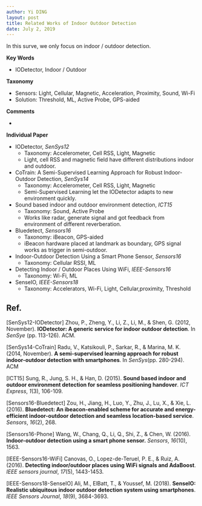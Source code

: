 ```yaml
---
author: Yi DING
layout: post
title: Related Works of Indoor Outdoor Detection
date: July 2, 2019
---
```


In this surve, we only focus on indoor / outdoor detection.



**Key Words**

* IODetector, Indoor / Outdoor

**Taxonomy**

* Sensors: Light, Cellular, Magnetic, Acceleration, Proximity, Sound, Wi-Fi
* Solution: Threshold, ML, Active Probe, GPS-aided

**Comments**

* 

**Individual  Paper**

* IODetector, *SenSys12*
  - Taxonomy: Accelerometer, Cell RSS, Light, Magnetic
  - Light, cell RSS and magnetic field have different distributions indoor and outdoor.
* CoTrain: A Semi-Supervised Learning Approach for Robust Indoor-Outdoor Detection, *SenSys14*
  - Taxonomy: Accelerometer, Cell RSS, Light, Magnetic
  - Semi-Supervised Learning let the IODetector adapts to new environment quickly.
* Sound based indoor and outdoor environment detection, *ICT15*
  * Taxonomy: Sound, Active Probe
  * Works like radar, generate signal and got feedback from environment of different  reverberation.
* Bluedetect, *Sensors16*
  * Taxonomy: iBeacon, GPS-aided
  * iBeacon hardware placed at landmark as boundary, GPS signal works as trigger in semi-outdoor.
* Indoor-Outdoor Detection Using a Smart Phone Sensor, *Sensors16*
  * Taxonomy: Cellular RSSI, ML
* Detecting Indoor / Outdoor Places Using WiFi, *IEEE-Sensors16*
  * Taxonomy: Wi-Fi, ML
* SenseIO, *IEEE-Sensors18*
  * Taxonomy: Accelerators, Wi-Fi, Light, Cellular,proximity, Threshold







##  Ref.

[SenSys12-IODetector] Zhou, P., Zheng, Y., Li, Z., Li, M., & Shen, G. (2012, November). **IODetector: A generic service for indoor outdoor detection**. In *SenSye* (pp. 113-126). ACM.

[SenSys14-CoTrain] Radu, V., Katsikouli, P., Sarkar, R., & Marina, M. K. (2014, November). **A semi-supervised learning approach for robust indoor-outdoor detection with smartphones**. In *SenSys*(pp. 280-294). ACM

[ICT15] Sung, R., Jung, S. H., & Han, D. (2015). **Sound based indoor and outdoor environment detection for seamless positioning handover**. *ICT Express*, *1*(3), 106-109.

[Sensors16-Bluedetect] Zou, H., Jiang, H., Luo, Y., Zhu, J., Lu, X., & Xie, L. (2016). **Bluedetect: An ibeacon-enabled scheme for accurate and energy-efficient indoor-outdoor detection and seamless location-based service**. *Sensors*, *16*(2), 268.

[Sensors16-Phone] Wang, W., Chang, Q., Li, Q., Shi, Z., & Chen, W. (2016). **Indoor-outdoor detection using a smart phone sensor.** *Sensors*, *16*(10), 1563.

[IEEE-Sensors16-WiFi] Canovas, O., Lopez-de-Teruel, P. E., & Ruiz, A. (2016). **Detecting indoor/outdoor places using WiFi signals and AdaBoost**. *IEEE sensors journal*, *17*(5), 1443-1453.

[IEEE-Sensors18-SenseIO] Ali, M., ElBatt, T., & Youssef, M. (2018). **SenseIO: Realistic ubiquitous indoor outdoor detection system using smartphones**. *IEEE Sensors Journal*, *18*(9), 3684-3693.